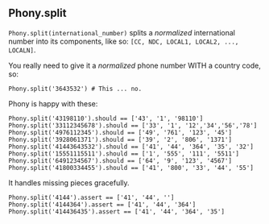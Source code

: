 ## Phony.split

`Phony.split(international_number)` splits a *normalized* international number into its components, like so:
`[CC, NDC, LOCAL1, LOCAL2, ..., LOCALN]`.

You really need to give it a *normalized* phone number WITH a country code, so:

    Phony.split('3643532') # This ... no.

Phony is happy with these:

    Phony.split('43198110').should == ['43', '1', '98110']
    Phony.split('33112345678').should == ['33', '1', '12','34','56','78']
    Phony.split('4976112345').should == ['49', '761', '123', '45']
    Phony.split('3928061371').should == ['39', '2', '806', '1371']
    Phony.split('41443643532').should == ['41', '44', '364', '35', '32']
    Phony.split('15551115511').should == ['1', '555', '111', '5511']
    Phony.split('6491234567').should == ['64', '9', '123', '4567']
    Phony.split('41800334455').should == ['41', '800', '33', '44', '55']

It handles missing pieces gracefully.

    Phony.split('4144').assert == ['41', '44', '']
    Phony.split('4144364').assert == ['41', '44', '364']
    Phony.split('414436435').assert == ['41', '44', '364', '35']
